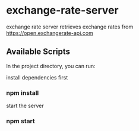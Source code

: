 # exchange-rate-server

exchange rate server retrieves exchange rates from https://open.exchangerate-api.com

## Available Scripts

In the project directory, you can run:

install dependencies first
### npm install

start the server
### npm start

